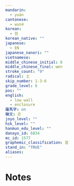 ```yaml
---
mandarin:
  - yuán
cantonese:
  - wun4
korean:
  - 원
korean_native: ""
japanese:
  - EN
japanese_nanori: ""
vietnamese:
middle_chinese_initial: 0
middle_chinese_final: ʉɐn
stroke_count: "9"
radical: 土
skip_number: 1-3-6
grade_level: 6
pos: ""
english:
  - low wall
  - enclosure
羅馬字: on
韓文: 온
joyo_level: ""
hsk_level: ""
hanmun_edu_level: ""
danayo_id: 6034
mc_id: 1577
graphemic_classification: 亘
stand_in: "TRUE"
aliases:
---
```


# Notes
